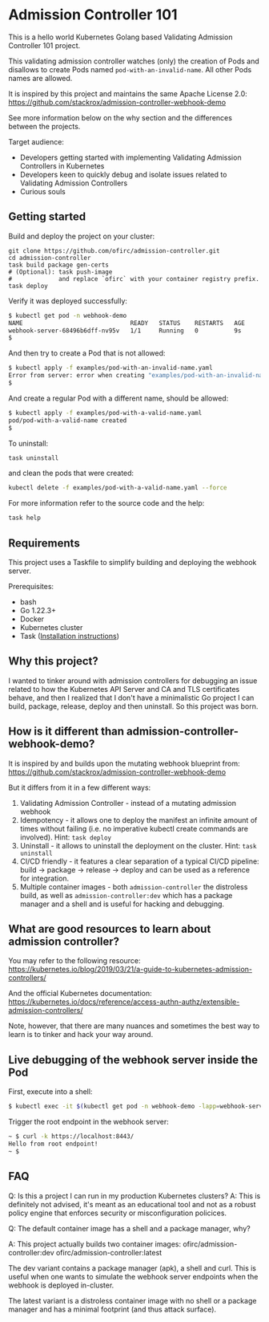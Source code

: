 # Admission Controller 101
This is a hello world Kubernetes Golang based Validating Admission Controller 101 project.

This validating admission controller watches (only) the creation of Pods and disallows
to create Pods named `pod-with-an-invalid-name`. All other Pods names are allowed.

It is inspired by this project and maintains the same Apache License 2.0:
https://github.com/stackrox/admission-controller-webhook-demo

See more information below on the why section and the differences between the projects.

Target audience:
- Developers getting started with implementing Validating Admission Controllers in Kubernetes
- Developers keen to quickly debug and isolate issues related to Validating Admission Controllers
- Curious souls

## Getting started
Build and deploy the project on your cluster:
```shell
git clone https://github.com/ofirc/admission-controller.git
cd admission-controller
task build package gen-certs
# (Optional): task push-image
#             and replace `ofirc` with your container registry prefix.
task deploy
```

Verify it was deployed successfully:
```bash
$ kubectl get pod -n webhook-demo
NAME                              READY   STATUS    RESTARTS   AGE
webhook-server-68496b6dff-nv95v   1/1     Running   0          9s
$
```

And then try to create a Pod that is not allowed:
```bash
$ kubectl apply -f examples/pod-with-an-invalid-name.yaml
Error from server: error when creating "examples/pod-with-an-invalid-name.yaml": admission webhook "webhook-server.webhook-demo.svc" denied the request: Pod with an invalid name is not allowed.
$
```

And create a regular Pod with a different name, should be allowed:
```bash
$ kubectl apply -f examples/pod-with-a-valid-name.yaml
pod/pod-with-a-valid-name created
$
```

To uninstall:
```bash
task uninstall
```

and clean the pods that were created:
```bash
kubectl delete -f examples/pod-with-a-valid-name.yaml --force
```

For more information refer to the source code and the help:
```bash
task help
```

## Requirements
This project uses a Taskfile to simplify building and deploying the webhook server.

Prerequisites:
- bash
- Go 1.22.3+
- Docker
- Kubernetes cluster
- Task ([Installation instructions](https://taskfile.dev/installation/))

## Why this project?
I wanted to tinker around with admission controllers for debugging an issue related
to how the Kubernetes API Server and CA and TLS certificates behave, and then I realized
that I don't have a minimalistic Go project I can build, package, release, deploy
and then uninstall. So this project was born.

## How is it different than admission-controller-webhook-demo?
It is inspired by and builds upon the mutating webhook blueprint from:
https://github.com/stackrox/admission-controller-webhook-demo

But it differs from it in a few different ways:
1. Validating Admission Controller - instead of a mutating admission webhook
2. Idempotency - it allows one to deploy the manifest an infinite amount of times
                 without failing (i.e. no imperative kubectl create commands are involved).
                 Hint: `task deploy`
3. Uninstall - it allows to uninstall the deployment on the cluster.
               Hint: `task uninstall`
4. CI/CD friendly - it features a clear separation of a typical CI/CD pipeline:
                    build -> package -> release -> deploy
                    and can be used as a reference for integration.
5. Multiple container images - both `admission-controller` the distroless build,
                               as well as `admission-controller:dev`
                               which has a package manager and a shell and is useful
                               for hacking and debugging.

## What are good resources to learn about admission controller?
You may refer to the following resource:
https://kubernetes.io/blog/2019/03/21/a-guide-to-kubernetes-admission-controllers/

And the official Kubernetes documentation:
https://kubernetes.io/docs/reference/access-authn-authz/extensible-admission-controllers/

Note, however, that there are many nuances and sometimes the best way to learn
is to tinker and hack your way around.

## Live debugging of the webhook server inside the Pod
First, execute into a shell:
```bash
$ kubectl exec -it $(kubectl get pod -n webhook-demo -lapp=webhook-server -oname) -n webhook-demo -- sh
```

Trigger the root endpoint in the webhook server:
```bash
~ $ curl -k https://localhost:8443/
Hello from root endpoint!
~ $
```

## FAQ
Q: Is this a project I can run in my production Kubernetes clusters?
A: This is definitely not advised, it's meant as an educational tool and not
   as a robust policy engine that enforces security or misconfiguration policices.


Q: The default container image has a shell and a package manager, why?

A: This project actually builds two container images:
   ofirc/admission-controller:dev
   ofirc/admission-controller:latest

   The dev variant contains a package manager (apk), a shell and curl.
   This is useful when one wants to simulate the webhook server endpoints
   when the webhook is deployed in-cluster.

   The latest variant is a distroless container image with no shell or a package manager
   and has a minimal footprint (and thus attack surface).
